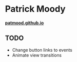 # Patrick Moody
#### [patmood.github.io](http://patmood.github.io/)

## TODO
- Change button links to events
- Animate view transitions
